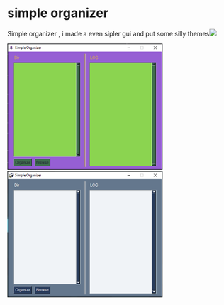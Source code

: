 # simple organizer
 Simple organizer , i made a even sipler gui and put some silly themes<img src=https://images.gamebanana.com/img/ss/mods/530-90_62fbda8a4e77e.jpg width="40px">

<img src=images/EVA.png width="350px" alt="evangelion themed"><img src=images/papo.png width="350px" alt="rat talk, you would not understand">
